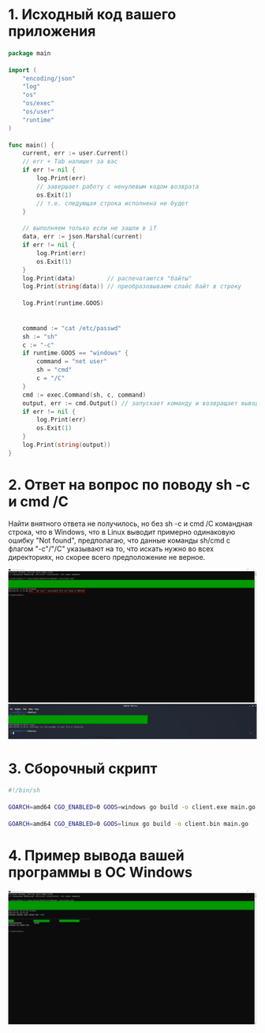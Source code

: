 # 1. Исходный код вашего приложения

``` go
package main

import (
	"encoding/json"
	"log"
	"os"
	"os/exec"
	"os/user"
	"runtime"
)

func main() {
	current, err := user.Current()
	// err + Tab напишет за вас
	if err != nil {
		log.Print(err)
		// завершает работу с ненулевым кодом возврата
		os.Exit(1)
		// т.е. следующая строка исполнена не будет
	}

	// выполняем только если не зашли в if
	data, err := json.Marshal(current)
	if err != nil {
		log.Print(err)
		os.Exit(1)
	}
	log.Print(data)         // распечатаются "байты"
	log.Print(string(data)) // преобразовываем слайс байт в строку

	log.Print(runtime.GOOS)


	command := "cat /etc/passwd"
	sh := "sh"
	c := "-c"
	if runtime.GOOS == "windows" {
		command = "net user"
		sh = "cmd"
		c = "/C"
	}
	cmd := exec.Command(sh, c, command)
	output, err := cmd.Output() // запускает команду и возвращает вывод в виде []byte
	if err != nil {
		log.Print(err)
		os.Exit(1)
	}
	log.Print(string(output))
}
```

# 2. Ответ на вопрос по поводу sh -c и cmd /C

Найти внятного ответа не получилось, но без sh -c и cmd /C командная строка, что в Windows, что в Linux выводит примерно одинаковую ошибку "Not found", предполагаю, что данные команды sh/cmd с флагом "-c"/"/C" указывают на то, что искать нужно во всех директориях, но скорее всего предположение не верное.

![](pic/um.um.png)
![](pic/um.dois.png)

# 3. Сборочный скрипт

``` sh
#!/bin/sh

GOARCH=amd64 CGO_ENABLED=0 GOOS=windows go build -o client.exe main.go

GOARCH=amd64 CGO_ENABLED=0 GOOS=linux go build -o client.bin main.go
```

# 4. Пример вывода вашей программы в ОС Windows

![](pic/dois.png)